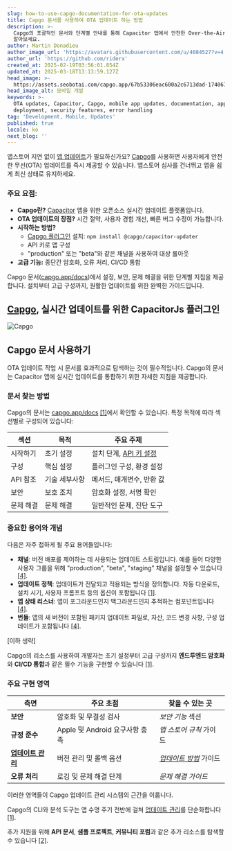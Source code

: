 ```yaml
---
slug: how-to-use-capgo-documentation-for-ota-updates
title: Capgo 문서를 사용하여 OTA 업데이트 하는 방법
description: >-
  Capgo의 포괄적인 문서와 단계별 안내를 통해 Capacitor 앱에서 안전한 Over-the-Air 업데이트를 구현하는 방법을
  알아보세요.
author: Martin Donadieu
author_image_url: 'https://avatars.githubusercontent.com/u/4084527?v=4'
author_url: 'https://github.com/riderx'
created_at: 2025-02-19T03:56:01.854Z
updated_at: 2025-03-18T13:13:59.127Z
head_image: >-
  https://assets.seobotai.com/capgo.app/67b53306eac600a2c6713dad-1740671704703.jpg
head_image_alt: 모바일 개발
keywords: >-
  OTA updates, Capacitor, Capgo, mobile app updates, documentation, app
  deployment, security features, error handling
tag: 'Development, Mobile, Updates'
published: true
locale: ko
next_blog: ''
---
```

앱스토어 지연 없이 [앱 업데이트](https://capgo.app/plugins/capacitor-updater/)가 필요하신가요? [Capgo](https://capgo.app/)를 사용하면 사용자에게 안전한 무선(OTA) 업데이트를 즉시 제공할 수 있습니다. 앱스토어 심사를 건너뛰고 앱을 쉽게 최신 상태로 유지하세요.

### 주요 요점:

-   **Capgo란?** [Capacitor](https://capacitorjs.com/) 앱을 위한 오픈소스 실시간 업데이트 플랫폼입니다.
-   **OTA 업데이트의 장점?** 시간 절약, 사용자 경험 개선, 빠른 버그 수정이 가능합니다.
-   **시작하는 방법?**
    -   [Capgo 플러그인](https://capgo.app/plugins/) 설치: `npm install @capgo/capacitor-updater`
    -   API 키로 앱 구성
    -   "production" 또는 "beta"와 같은 채널을 사용하여 대상 롤아웃
-   **고급 기능:** 종단간 암호화, 오류 처리, CI/CD 통합

Capgo 문서([capgo.app/docs](https://capgo.app/docs))에서 설정, 보안, 문제 해결을 위한 단계별 지침을 제공합니다. 설치부터 고급 구성까지, 원활한 업데이트를 위한 완벽한 가이드입니다.

## [Capgo](https://capgo.app/), 실시간 업데이트를 위한 CapacitorJs 플러그인

![Capgo](https://mars-images.imgix.net/seobot/screenshots/capgo.app-26aea05b7e2e737b790a9becb40f7bc5-2025-02-19.jpg?auto=compress)

<Steps>
</Steps>

## Capgo 문서 사용하기

OTA 업데이트 작업 시 문서를 효과적으로 탐색하는 것이 필수적입니다. Capgo의 문서는 Capacitor 앱에 실시간 업데이트를 통합하기 위한 자세한 지침을 제공합니다.

### 문서 찾는 방법

Capgo의 문서는 [capgo.app/docs](https://capgo.app/docs) [\[1\]](https://github.com/Cap-go/capacitor-updater)에서 확인할 수 있습니다. 특정 목적에 따라 섹션별로 구성되어 있습니다:

| **섹션** | **목적** | **주요 주제** |
| --- | --- | --- |
| 시작하기 | 초기 설정 | 설치 단계, [API 키 설정](https://capgo.app/docs/webapp/api-keys/) |
| 구성 | 핵심 설정 | 플러그인 구성, 환경 설정 |
| API 참조 | 기술 세부사항 | 메서드, 매개변수, 반환 값 |
| 보안 | 보호 조치 | 암호화 설정, 서명 확인 |
| 문제 해결 | 문제 해결 | 일반적인 문제, 진단 도구 |

### 중요한 용어와 개념

다음은 자주 접하게 될 주요 용어들입니다:

-   **채널**: 버전 배포를 제어하는 데 사용되는 업데이트 스트림입니다. 예를 들어 다양한 사용자 그룹을 위해 "production", "beta", "staging" 채널을 설정할 수 있습니다 [\[4\]](https://www.indeed.com/career-advice/career-development/how-to-write-articles).
-   **업데이트 정책**: 업데이트가 전달되고 적용되는 방식을 정의합니다. 자동 다운로드, 설치 시기, 사용자 프롬프트 등의 옵션이 포함됩니다 [\[1\]](https://github.com/Cap-go/capacitor-updater).
-   **앱 상태 리스너**: 앱이 포그라운드인지 백그라운드인지 추적하는 컴포넌트입니다 [\[4\]](https://www.indeed.com/career-advice/career-development/how-to-write-articles).
-   **번들**: 앱의 새 버전이 포함된 패키지 업데이트 파일로, 자산, 코드 변경 사항, 구성 업데이트가 포함됩니다 [\[4\]](https://www.indeed.com/career-advice/career-development/how-to-write-articles).

[이하 생략]

Capgo의 리소스를 사용하여 개발자는 초기 설정부터 고급 구성까지 **엔드투엔드 암호화**와 **CI/CD 통합**과 같은 필수 기능을 구현할 수 있습니다 [\[1\]](https://github.com/Cap-go/capacitor-updater).

### 주요 구현 영역

| **측면** | **주요 초점** | **찾을 수 있는 곳** |
| --- | --- | --- |
| **보안** | 암호화 및 무결성 검사 | _보안 기능_ 섹션 |
| **규정 준수** | Apple 및 Android 요구사항 충족 | _앱 스토어 규칙_ 가이드 |
| **[업데이트 관리](https://capgo.app/docs/plugin/cloud-mode/manual-update/)** | 버전 관리 및 롤백 옵션 | _[업데이트 방법](https://capgo.app/docs/plugin/cloud-mode/hybrid-update)_ 가이드 |
| **오류 처리** | 로깅 및 문제 해결 단계 | _문제 해결 가이드_ |

이러한 영역들이 Capgo 업데이트 관리 시스템의 근간을 이룹니다.

Capgo의 CLI와 분석 도구는 앱 수명 주기 전반에 걸쳐 [업데이트 관리](https://capgo.app/docs/plugin/cloud-mode/manual-update/)를 단순화합니다 [\[1\]](https://github.com/Cap-go/capacitor-updater).

추가 지원을 위해 **API 문서**, **샘플 프로젝트**, **커뮤니티 포럼**과 같은 추가 리소스를 탐색할 수 있습니다 [\[2\]](https://dev.to/arnosolo/ionic-appflow-live-update-alternative-55c3).
